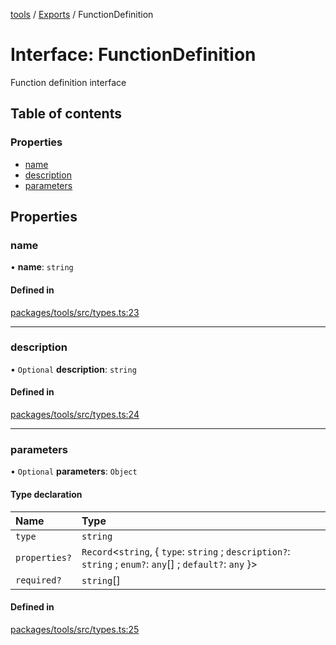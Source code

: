 <!-- 
 ⚠️  AUTO-GENERATED FILE - DO NOT EDIT MANUALLY
 This file is automatically generated by scripts/docs-generator.js
 To make changes, edit the source TypeScript files or update the generator script
-->

[tools](../../) / [Exports](../modules) / FunctionDefinition

# Interface: FunctionDefinition

Function definition interface

## Table of contents

### Properties

- [name](FunctionDefinition#name)
- [description](FunctionDefinition#description)
- [parameters](FunctionDefinition#parameters)

## Properties

### name

• **name**: `string`

#### Defined in

[packages/tools/src/types.ts:23](https://github.com/woojubb/robota/blob/cb1bdf4e9982efe5a4622cbb23e0f1ae10892662/packages/tools/src/types.ts#L23)

___

### description

• `Optional` **description**: `string`

#### Defined in

[packages/tools/src/types.ts:24](https://github.com/woojubb/robota/blob/cb1bdf4e9982efe5a4622cbb23e0f1ae10892662/packages/tools/src/types.ts#L24)

___

### parameters

• `Optional` **parameters**: `Object`

#### Type declaration

| Name | Type |
| :------ | :------ |
| `type` | `string` |
| `properties?` | `Record`\<`string`, \{ `type`: `string` ; `description?`: `string` ; `enum?`: `any`[] ; `default?`: `any`  }\> |
| `required?` | `string`[] |

#### Defined in

[packages/tools/src/types.ts:25](https://github.com/woojubb/robota/blob/cb1bdf4e9982efe5a4622cbb23e0f1ae10892662/packages/tools/src/types.ts#L25)
